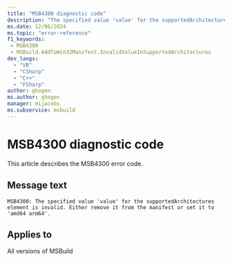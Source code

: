 ```yaml
---
title: "MSB4300 diagnostic code"
description: "The specified value 'value' for the supportedArchitectures element is invalid. Either remove it from the manifest or set it to 'amd64 arm64'."
ms.date: 12/06/2024
ms.topic: "error-reference"
f1_keywords:
 - MSB4300
 - MSBuild.AddToWin32Manifest.InvalidValueInSupportedArchitectures
dev_langs:
  - "VB"
  - "CSharp"
  - "C++"
  - "FSharp"
author: ghogen
ms.author: ghogen
manager: mijacobs
ms.subservice: msbuild
---
```


# MSB4300 diagnostic code

<!-- :::ErrorDefinitionDescription::: -->
<!-- :::editable-content name="introDescription"::: -->
This article describes the MSB4300 error code.
<!-- :::editable-content-end::: -->

## Message text

`MSB4300: The specified value 'value' for the supportedArchitectures element is invalid. Either remove it from the manifest or set it to 'amd64 arm64'.`

<!-- :::editable-content name="postOutputDescription"::: -->
<!--
{StrBegin="MSB4300: "}
-->
<!-- :::editable-content-end::: -->
<!-- :::ErrorDefinitionDescription-end::: -->

## Applies to

All versions of MSBuild
